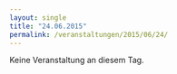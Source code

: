 ```yaml
---
layout: single
title: "24.06.2015"
permalink: /veranstaltungen/2015/06/24/
---
```


Keine Veranstaltung an diesem Tag.
